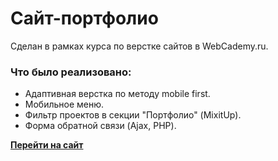# Сайт-портфолио 

Сделан в рамках курса по верстке сайтов в WebCademy.ru. 

### Что было реализовано:

- Адаптивная верстка по методу mobile first.
- Мобильное меню.
- Фильтр проектов в секции "Портфолио" (MixitUp).
- Форма обратной связи (Ajax, PHP).

[**Перейти на сайт**](http://t92635uk.beget.tech/)
